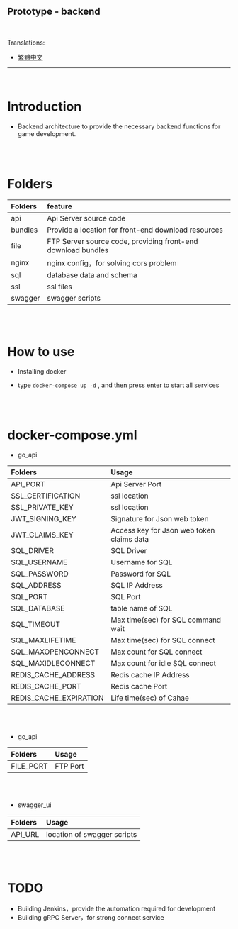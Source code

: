 ## Prototype - backend

<br>

Translations:

* [繁體中文](README.md)

---

<br>

# Introduction

- Backend architecture to provide the necessary backend functions for game development.

<br><br>

# Folders

| Folders | feature |
|:--|:--|
|api|Api Server source code|
|bundles|Provide a location for front-end download resources|
|file|FTP Server source code, providing front-end download bundles|
|nginx|nginx config，for solving cors problem|
|sql|database data and schema|
|ssl|ssl files|
|swagger|swagger scripts|

<br><br>

# How to use

- Installing docker

- type ``` docker-compose up -d ``` , and then press enter to start all services

<br><br>

# docker-compose.yml

- go_api

| Folders | Usage |
|:--|:--|
|API_PORT|Api Server Port|
|SSL_CERTIFICATION|ssl location|
|SSL_PRIVATE_KEY|ssl location|
|JWT_SIGNING_KEY|Signature for Json web token|
|JWT_CLAIMS_KEY|Access key for Json web token claims data|
|SQL_DRIVER|SQL Driver|
|SQL_USERNAME|Username for SQL|
|SQL_PASSWORD|Password for SQL|
|SQL_ADDRESS|SQL IP Address|
|SQL_PORT|SQL Port|
|SQL_DATABASE|table name of SQL|
|SQL_TIMEOUT|Max time(sec) for SQL command wait|
|SQL_MAXLIFETIME|Max time(sec) for SQL connect|
|SQL_MAXOPENCONNECT|Max count for SQL connect|
|SQL_MAXIDLECONNECT|Max count for idle SQL connect|
|REDIS_CACHE_ADDRESS|Redis cache IP Address|
|REDIS_CACHE_PORT|Redis cache Port|
|REDIS_CACHE_EXPIRATION|Life time(sec) of Cahae|

<br><br>

- go_api

| Folders | Usage |
|:--|:--|
|FILE_PORT|FTP Port|

<br><br>

- swagger_ui

| Folders | Usage |
|:--|:--|
|API_URL|location of swagger scripts|

<br><br>

# TODO

- Building Jenkins，provide the automation required for development
- Building gRPC Server，for strong connect service
